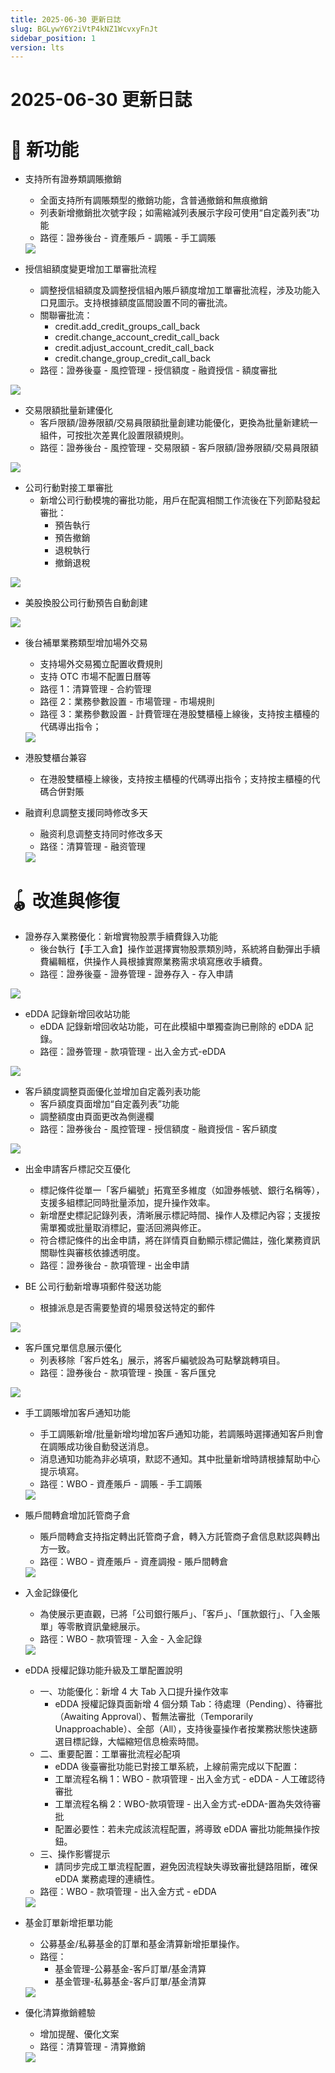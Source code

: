 ```yaml
---
title: 2025-06-30 更新日誌
slug: BGLywY6Y2iVtP4kNZ1WcvxyFnJt
sidebar_position: 1
version: lts
---
```



# 2025-06-30 更新日誌

# 🎉 新功能

- 支持所有證券類調賬撤銷
    - 全面支持所有調賬類型的撤銷功能，含普通撤銷和無痕撤銷
    - 列表新增撤銷批次號字段；如需縮減列表展示字段可使用“自定義列表”功能
    - 路徑：證券後台 - 資產賬戶 - 調賬 - 手工調賬
    <img src="/assets/S7ctbLmB3oYX7oxpcTmcnbaZnJf.png" src-width="3440" src-height="1120" align="center"/>

- 授信組額度變更增加工單審批流程
    - 調整授信組額度及調整授信組內賬戶額度增加工單審批流程，涉及功能入口見圖示。支持根據額度區間設置不同的審批流。
    - 關聯審批流：
        - credit.add_credit_groups_call_back
        - credit.change_account_credit_call_back
        - credit.adjust_account_credit_call_back
        - credit.change_group_credit_call_back
    - 路徑：證券後臺 - 風控管理 - 授信額度 - 融資授信 - 額度審批

<img src="/assets/He47bQJ8FoV983xAviUcPiHWnSf.png" src-width="3212" src-height="856" align="center"/>

- 交易限額批量新建優化
    - 客戶限額/證券限額/交易員限額批量創建功能優化，更換為批量新建統一組件，可按批次差異化設置限額規則。
    - 路徑：證券後台 - 風控管理 - 交易限額 - 客戶限額/證券限額/交易員限額

<img src="/assets/XtvkbAPdjoIVOqxnknTcnEpqnmf.png" src-width="3248" src-height="824" align="center"/>

- 公司行動對接工單審批
    - 新增公司行動模塊的審批功能，用戶在配寘相關工作流後在下列節點發起審批：
        - 預告執行
        - 預告撤銷
        - 退稅執行
        - 撤銷退稅

<img src="/assets/KjW5bNeFAocG83xyCSpcpNN4nxh.png" src-width="3090" src-height="1756" align="center"/>

- 美股換股公司行動預告自動創建

<img src="/assets/WdUMbImJIoiqyoxQuSDcArU6nWg.png" src-width="2522" src-height="1238" align="center"/>

- 後台補單業務類型增加場外交易
    - 支持場外交易獨立配置收費規則
    - 支持 OTC 市場不配置日曆等
    - 路徑 1：清算管理 - 合約管理
    - 路徑 2：業務參數設置 - 市場管理 - 市場規則
    - 路徑 3：業務參數設置 - 計費管理在港股雙櫃檯上線後，支持按主櫃檯的代碼導出指令；
    <img src="/assets/Mt9tbv9Cto0W5pxR4QocFp3In6c.png" src-width="3020" src-height="1258" align="center"/>

- 港股雙櫃台兼容
    - 在港股雙櫃檯上線後，支持按主櫃檯的代碼導出指令；支持按主櫃檯的代碼合併對賬

- 融資利息調整支援同時修改多天
    - 融资利息调整支持同时修改多天
    - 路径：清算管理 - 融资管理
    <img src="/assets/FbZYbk2KIoXulVxBNOicOqjNn8d.png" src-width="3020" src-height="1266" align="center"/>

# 🪀 改進與修復

- 證券存入業務優化：新增實物股票手續費錄入功能
    - 後台執行【手工入倉】操作並選擇實物股票類別時，系統將自動彈出手續費編輯框，供操作人員根據實際業務需求填寫應收手續費。
    - 路徑：證券後臺 - 證券管理 - 證券存入 - 存入申請

<img src="/assets/Q2dBbfJPVoALgwx1Z3WcIgxTnug.png" src-width="3310" src-height="1758" align="center"/>

- eDDA 記錄新增回收站功能
    - eDDA 記錄新增回收站功能，可在此模組中單獨查詢已刪除的 eDDA 記錄。
    - 路徑：證券管理 - 款項管理 - 出入金方式-eDDA

<img src="/assets/E9LNbtYfDomgX0xCesjcCGMRnQc.png" src-width="3298" src-height="954" align="center"/>

- 客戶額度調整頁面優化並增加自定義列表功能
    - 客戶額度頁面增加“自定義列表”功能
    - 調整額度由頁面更改為側邊欄
    - 路徑：證券後台 - 風控管理 - 授信額度 - 融資授信 - 客戶額度

<img src="/assets/WNzWbPs6YoubE4xde6lczkRsnZd.png" src-width="3212" src-height="614" align="center"/>

- 出金申請客戶標記交互優化
    - 標記條件從單一「客戶編號」拓寬至多維度（如證券帳號、銀行名稱等），支援多組標記同時批量添加，提升操作效率。
    - 新增歷史標記記錄列表，清晰展示標記時間、操作人及標記內容；支援按需單獨或批量取消標記，靈活回溯與修正。
    - 符合標記條件的出金申請，將在詳情頁自動顯示標記備註，強化業務資訊關聯性與審核依據透明度。
    - 路徑：證券後台 - 款項管理 - 出金申請

- BE 公司行動新增專項郵件發送功能
    - 根據派息是否需要墊資的場景發送特定的郵件

<img src="/assets/Q7MXbfEvHo2dZ0xUIARcXCHKnPb.png" src-width="3234" src-height="1766" align="center"/>

- 客戶匯兌單信息展示優化
    - 列表移除「客戶姓名」展示，將客戶編號設為可點擊跳轉項目。
    - 路徑：證券後台 - 款項管理 - 換匯 - 客戶匯兌

<img src="/assets/PazLbxOlioEIBOxuVXScCBx8nMe.png" src-width="3308" src-height="1756" align="center"/>

- 手工調賬增加客戶通知功能
    - 手工調賬新增/批量新增均增加客戶通知功能，若調賬時選擇通知客戶則會在調賬成功後自動發送消息。
    - 消息通知功能為非必填項，默認不通知。其中批量新增時請根據幫助中心提示填寫。
    - 路徑：WBO - 資產賬戶 - 調賬 - 手工調賬
    <img src="/assets/MYTNbi4PEollbVxRRnMcXhXjnAg.png" src-width="3266" src-height="1738" align="center"/>

- 賬戶間轉倉增加託管商子倉
    - 賬戶間轉倉支持指定轉出託管商子倉，轉入方託管商子倉信息默認與轉出方一致。
    - 路徑：WBO - 資產賬戶 - 資產調撥 - 賬戶間轉倉
    <img src="/assets/Fl1Wbr0usosdhVxJCqEcyYaxnkI.png" src-width="3228" src-height="1750" align="center"/>

- 入金記錄優化
    - 為使展示更直觀，已將「公司銀行賬戶」、「客戶」、「匯款銀行」、「入金賬單」等零散資訊彙總展示。
    - 路徑：WBO - 款項管理 - 入金 - 入金記錄
    <img src="/assets/IP7vbr84poQ0XhxW9Src5txfnlh.png" src-width="3278" src-height="1054" align="center"/>

- eDDA 授權記錄功能升級及工單配置說明
    - 一、功能優化：新增 4 大 Tab 入口提升操作效率
        - eDDA 授權記錄頁面新增 4 個分類 Tab：待處理（Pending）、待審批（Awaiting Approval）、暫無法審批（Temporarily Unapproachable）、全部（All），支持後臺操作者按業務狀態快速篩選目標記錄，大幅縮短信息檢索時間。
    - 二、重要配置：工單審批流程必配項
        - eDDA 後臺審批功能已對接工單系統，上線前需完成以下配置：
        - 工單流程名稱 1：WBO - 款項管理 - 出入金方式 - eDDA - 人工確認待審批
        - 工單流程名稱 2：WBO-款項管理 - 出入金方式-eDDA-置為失效待審批
        - 配置必要性：若未完成該流程配置，將導致 eDDA 審批功能無操作按鈕。
    - 三、操作影響提示
        - 請同步完成工單流程配置，避免因流程缺失導致審批鏈路阻斷，確保 eDDA 業務處理的連續性。
    - 路徑：WBO - 款項管理 - 出入金方式 - eDDA
    <img src="/assets/Ozd9bMTrEolM1ExGdCgccDgFnLg.png" src-width="3264" src-height="1148" align="center"/>

- 基金訂單新增拒單功能
    - 公募基金/私募基金的訂單和基金清算新增拒單操作。
    - 路徑：
        - 基金管理-公募基金-客戶訂單/基金清算
        - 基金管理-私募基金-客戶訂單/基金清算
    <img src="/assets/YuQLbaBQDoBCrpxGzuxcgP6QnDg.png" src-width="2858" src-height="1878" align="center"/>

- 優化清算撤銷體驗
    - 增加提醒、優化文案
    - 路徑：清算管理 - 清算撤銷
    <img src="/assets/MxLAbMDVNoBSfnxAUMiczOD7ndc.png" src-width="3022" src-height="1256" align="center"/>
    

